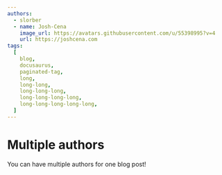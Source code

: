 ```yaml
---
authors:
  - slorber
  - name: Josh-Cena
    image_url: https://avatars.githubusercontent.com/u/55398995?v=4
    url: https://joshcena.com
tags:
  [
    blog,
    docusaurus,
    paginated-tag,
    long,
    long-long,
    long-long-long,
    long-long-long-long,
    long-long-long-long-long,
  ]
---
```


# Multiple authors

You can have multiple authors for one blog post!